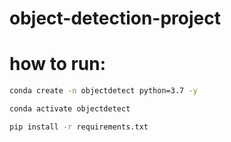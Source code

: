 # object-detection-project

# how to run:

```bash
conda create -n objectdetect python=3.7 -y
```

```bash
conda activate objectdetect
```

```bash
pip install -r requirements.txt
```